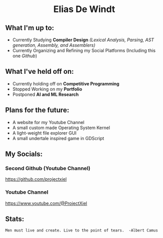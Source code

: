 <h1 align="center">Elias De Windt</h1>

## What I'm up to:
- Currently Studying **Compiler Design** *(Lexical Analysis, Parsing, AST generation, Assembly, and Assemblers)*
- Currently Organizing and Refining my Social Platforms (Including this one *Github*)

## What I've held off on:
- Currently holding off on **Competitive Programming**
- Stopped Working on my **Portfolio**
- Postponed **AI and ML Research**

## Plans for the future:
- A website for my Youtube Channel
- A small custom made Operating System Kernel
- A light-weight file explorer GUI
- A small undertale inspired game in GDScript

## My Socials:
### Second Github (Youtube Channel)
https://github.com/projectxiel
### Youtube Channel
https://www.youtube.com/@ProjectXiel

## Stats:

```
Men must live and create. Live to the point of tears.  -Albert Camus
```
